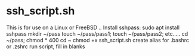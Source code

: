 # ssh_script.sh
This is for use on a Linux or FreeBSD .. 
Install sshpass: sudo apt install sshpass
mkdir ~/pass
touch ~/pass/pass1; touch ~/pass/pass2; etc.....
cd ~/pass; chmod * 400
cd ~
chmod +x ssh_script.sh
create alias for .bashrc or .zshrc
run script, fill in blanks
